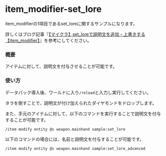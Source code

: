 # item_modifier-set_lore
item_modifierの1項目であるset_loreに関するサンプルになります。

詳しくはブログ記事『[【マイクラ】set_loreで説明文を追加・上書きする【item_modifier】](https://natsumake.com/set_lore/)』を参考にしてください。

<h3>概要</h3>
アイテムに対して、説明文を付与させることが可能です。

<h3>使い方</h3>

データパック導入後、ワールドに入り```/reload```と入力し実行してください。

タラを倒すことで、説明文が付け加えられたダイヤモンドをドロップします。

また、手元のアイテムに対して、以下のコマンドを実行することで説明文を付与することが可能です。

```copy
/item modify entity @s weapon.mainhand sample:set_lore
```

以下のコマンドの場合には、名前と説明文を付与することが可能です。

```copy
/item modify entity @s weapon.mainhand sample:set_lore_advanced
```
